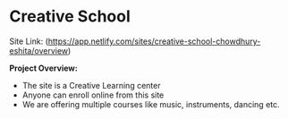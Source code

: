 # Creative School

Site Link: (https://app.netlify.com/sites/creative-school-chowdhury-eshita/overview)

**Project Overview:**
- The site is a Creative Learning center
- Anyone can enroll online from this site
- We are offering multiple courses like music, instruments, dancing etc.